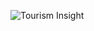 ![Tourism Insight](https://github.com/edchiu2024/tourism_insight/assets/153964962/797738c5-b388-476b-8f75-606335a839e5)
